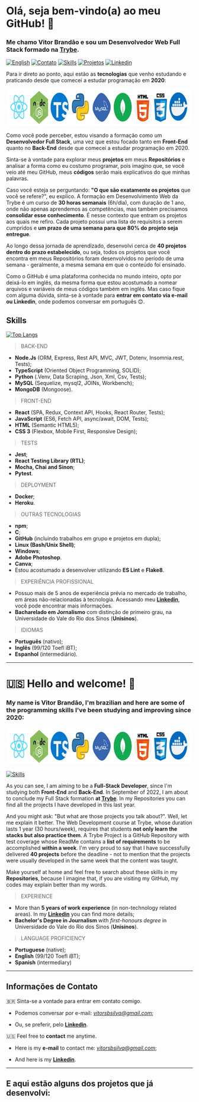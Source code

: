 # Olá, seja bem-vindo(a) ao meu GitHub! :wave:
### Me chamo **Vitor Brandão** e sou um **Desenvolvedor Web Full Stack** formado na [Trybe](https://www.betrybe.com/).

[<img alt="English" src="https://img.shields.io/badge/English_Translation-000000?style=for-the-badge&&color=informational">](#us-hello-and-welcome-wave)
[<img alt="Contato" src="https://img.shields.io/badge/-Contato-000000?style=for-the-badge&logo=appveyor&&color=blueviolet&logo=&logoColor=white">](#informações-de-contato)
[<img alt="Skills" src="https://img.shields.io/badge/-Stacks_&_Skills-000000?style=for-the-badge&&color=9cf">](#skills)
[<img alt="Projetos" src="https://img.shields.io/badge/Projetos-000000?style=for-the-badge&&color=inactive">](#e-aqui-estão-alguns-dos-projetos-que-já-desenvolvi)
[<img alt="Linkedin" src="https://img.shields.io/badge/-Linkedin-000000?style=for-the-badge&&color=critical">](https://www.linkedin.com/in/vitorbrandao-silva/)


Para ir direto ao ponto, aqui estão as **tecnologias** que venho estudando e praticando desde que comecei a estudar programação em **2020**:

<img src="my-coding-stacks-template.png" alt="my-skills" width="800" height="100" />

Como você pode perceber, estou visando a formação como um **Desenvolvedor Full Stack**, uma vez que estou focado tanto em **Front-End** quanto no **Back-End** desde que comecei a estudar programação em 2020. 

Sinta-se à vontade para explorar meus **projetos** em meus **Repositórios** e analisar a forma como eu costumo programar, pois imagino que, se você veio até meu GitHub, meus **códigos** serão mais explicativos do que minhas palavras. 

Caso você esteja se perguntando: **"O que são exatamente os projetos** que você se refere?", eu explico. A formação em Desenvolvimento Web da Trybe é um curso de **30 horas semanais** (6h/dia), com duração de 1 ano, onde não apenas aprendemos as competências, mas também precisamos **consolidar esse conhecimento**. É nesse contexto que entram os projetos aos quais me refiro. Cada projeto possui uma lista de requisitos a serem cumpridos e **um prazo de uma semana para que 80% do projeto seja entregue**. 

Ao longo dessa jornada de aprendizado, desenvolvi cerca de **40 projetos dentro do prazo estabelecido**, ou seja, todos os projetos que você encontra em meus Repositórios foram desenvolvidos no período de uma semana - geralmente, a mesma semana em que o conteúdo foi ensinado. 

Como o GitHub é uma plataforma conhecida no mundo inteiro, opto por deixá-lo em inglês, da mesma forma que estou acostumado a nomear arquivos e variáveis de meus códigos também em inglês. Mas caso fique com alguma dúvida, sinta-se à vontade para **entrar em contato via e-mail ou Linkedin**, onde podemos conversar em português :blush:.

Skills
---------
[![Top Langs](https://github-readme-stats.vercel.app/api/top-langs/?username=VitBrandao&langs_count=10&layout=compact&theme=tokyonight&exclude_repo=Python-TING-Project)](https://github.com/anuraghazra/github-readme-stats)

> BACK-END
- **Node.Js** (ORM, Express, Rest API, MVC, JWT, Dotenv, Insomnia.rest, Tests);
- **TypeScript** (Oriented Object Programming, SOLID);
- **Python** (.Venv, Data Scraping, Json, Xml, Csv, Tests);
- **MySQL** (Sequelize, mysql2, JOINs, Workbench);
- **MongoDB** (Mongoose).


> FRONT-END
- **React** (SPA, Redux, Context API, Hooks, React Router, Tests);
- **JavaScript** (ES6, Fetch API, async/await, DOM, Tests);
- **HTML** (Semantic HTML5);
- **CSS 3** (Flexbox, Mobile First, Responsive Design);


> TESTS
- **Jest**;
- **React Testing Library (RTL)**;
- **Mocha, Chai and Sinon**;
- **Pytest**.


> DEPLOYMENT
- **Docker**;
- **Heroku**.


> OUTRAS TECNOLOGIAS 
- **npm**;
- **C**;
- **GitHub** (incluindo trabalhos em grupo e projetos em dupla);
- **Linux (Bash/Unix Shell)**;
- **Windows**;
- **Adobe Photoshop**.
- **Canva**;
- Estou acostumado a desenvolver utilizando **ES Lint** e **Flake8**.


> EXPERIÊNCIA PROFISSIONAL
- Possuo mais de 5 anos de experiência prévia no mercado de trabalho, em áreas não-relacionadas à tecnologia. Acessando meu **[Linkedin](https://www.linkedin.com/in/vitorbrandao-silva/)**, você pode encontrar mais informações. 
- **Bacharelado em Jornalismo** com distinção de primeiro grau, na Universidade do Vale do Rio dos Sinos (**Unisinos**).

> IDIOMAS
- **Português** (nativo);
- **Inglês** (99/120 Toefl iBT);
- **Espanhol** (intermediário).

---
# :us: Hello and welcome! :wave:

### My name is **Vitor Brandão**, I'm **brazilian** and here are some of the **programming skills** I've been studying and improving since **2020**:

<img src="my-coding-stacks-template.png" alt="my-skills" width="800" height="100" />

[<img alt="Skills" src="https://img.shields.io/badge/-Full_List_of_Skills-000000?style=for-the-badge&&color=9cf">](#skills)


As you can see, I am aiming to be a **Full-Stack Developer**, since I'm studying both **Front-End** and **Back-End**. In September of 2022, I am about to conclude my Full Stack formation **at [Trybe](https://www.betrybe.com/)**. In my Repositories you can find all the projects I have developed in this last year.

And you might ask: "But what are those projects you talk about?". Well, let me explain it better. The Web Development course at Trybe, whose duration lasts 1 year (30 hours/week), requires that students **not only learn the stacks but also practice them**. A Trybe Project is a GitHub Repository with test coverage whose ReadMe contains a **list of requirements** to be accomplished **within a week**. I'm very proud to say that I have successfully delivered **40 projects** before the deadline - not to mention that the projects were usually developed in the same week that the content was taught.    

Make yourself at home and feel free to search about these skills in my **Repositories**, because I imagine that, if you are visiting my GitHub, my codes may explain better than my words. 

> EXPERIENCE
- More than **5 years of work experience** (in non-technology related areas). In my **[Linkedin](https://www.linkedin.com/in/vitorbrandao-silva/)** you can find more details;
- **Bachelor's Degree in Journalism** with *first-honours degree* in Universidade do Vale do Rio dos Sinos (**Unisinos**).

> LANGUAGE PROFICIENCY
- **Portuguese** (native);
- **English** (99/120 Toefl iBT);
- **Spanish** (intermediary)

---

Informações de Contato
---------
:brazil: Sinta-se a vontade para entrar em contato comigo.

* Podemos conversar por e-mail: *vitorsbsilva@gmail.com*;

* Ou, se preferir, pelo **[Linkedin](https://www.linkedin.com/in/vitorbrandao-silva/)**.


:us: Feel free to **contact** me anytime.

* Here is my **e-mail** to contact me: *vitorsbsilva@gmail.com*;

* And here is my **[Linkedin](https://www.linkedin.com/in/vitorbrandao-silva/)**.

---

E aqui estão alguns dos projetos que já desenvolvi:
---------
